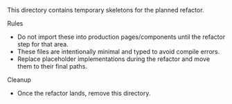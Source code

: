 This directory contains temporary skeletons for the planned refactor.

Rules
- Do not import these into production pages/components until the refactor step for that area.
- These files are intentionally minimal and typed to avoid compile errors.
- Replace placeholder implementations during the refactor and move them to their final paths.

Cleanup
- Once the refactor lands, remove this directory.

